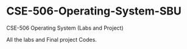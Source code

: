 CSE-506-Operating-System-SBU
============================

CSE-506 Operating System (Labs and Project)

All the labs and Final project Codes.
